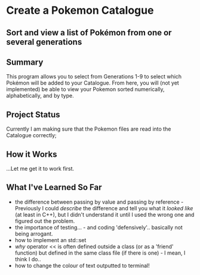 # Create a Pokemon Catalogue
## Sort and view a list of Pokémon from one or several generations

## Summary
This program allows you to select from Generations 1-9 to select which Pokémon will be added to your Catalogue.
From here, you will (not yet implemented) be able to view your Pokemon sorted numerically, alphabetically, and by type.

## Project Status
Currently I am making sure that the Pokemon files are read into the Catalogue correctly;

## How it Works
...Let me get it to work first.

## What I've Learned So Far
- the difference between passing by value and passing by reference
		- Previously I could _describe_ the difference and tell you what it _looked like_ (at least in C++), but I didn't understand it until I used the wrong one and figured out the problem.
- the importance of testing...
		- and coding 'defensively'.. basically not being arrogant.
- how to implement an std::set
- _why_ operator << is often defined outside a class (or as a 'friend' function) but defined in the same class file (if there is one)
		- I mean, I think I do..
- how to change the colour of text outputted to terminal!
